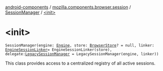 [android-components](../../index.md) / [mozilla.components.browser.session](../index.md) / [SessionManager](index.md) / [&lt;init&gt;](./-init-.md)

# &lt;init&gt;

`SessionManager(engine: `[`Engine`](../../mozilla.components.concept.engine/-engine/index.md)`, store: `[`BrowserStore`](../../mozilla.components.browser.state.store/-browser-store/index.md)`? = null, linker: `[`EngineSessionLinker`](-engine-session-linker/index.md)` = EngineSessionLinker(store), delegate: `[`LegacySessionManager`](../-legacy-session-manager/index.md)` = LegacySessionManager(engine, linker))`

This class provides access to a centralized registry of all active sessions.

